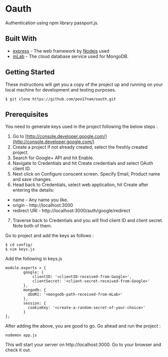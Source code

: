 # Oauth
Authentication using npm library passport.js.

## Built With

* [express](https://www.npmjs.com/package/express) - The web framework by [Nodejs](https://nodejs.org/en/) used
* [mLab](https://mlab.com/) - The cloud database service used for MongoDB.

## Getting Started
These instructions will get you a copy of the project up and running on your local machine for development and testing purposes.

```
$ git clone https://github.com/poo17nam/oauth.git
```

## Prerequisites
You need to generate keys used in the project following the below steps :
1. Go to [http://console.developer.google.com/](http://console.developer.google.com/)
2. Create a project if not already created, select the freshly created project.
3. Search for Google+ API and hit Enable.
4. Navigate to Credentials and hit Create credentials and select OAuth client ID.
5. Next click on  Configure conscent screen.
   Specify Email, Product name and save changes.
6. Head back to Credentials, select web application, hit Create after entering the details:

  * name - Any name you like.
  * origin - http://localhost:3000
  * redirect URI  - http://localhost:3000/auth/google/redirect

7. Traverse back to Credentials and you will find client ID and client secret. Note both of them.

Go to project and add the keys as follows :

```
$ cd config/
$ vim keys.js
```

Add the following in keys.js
```
module.exports = {
        google: {
            clientID: '<clientID-received-from-Google>',
            clientSecret: '<client-secret-received-from-Google>'
        },
        mongodb: {
          dbURI: '<mongodb-path-received-from-mLab>'
        },
        session: {
          cookieKey: '<create-a-random-secret-of-your-choice>'
        }
};
```

After adding the above, you are good to go. Go ahead and run the project :

```
nodemon app.js
```

This will start your server on http://localhost:3000. Go to your browser and check it out.
